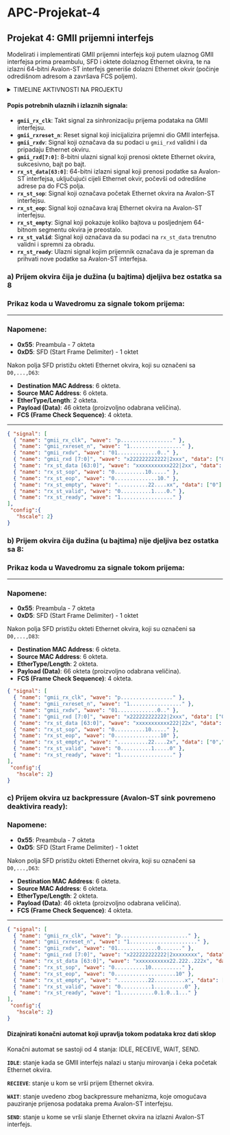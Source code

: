 # APC-Projekat-4

## Projekat 4: GMII prijemni interfejs
Modelirati i implementirati GMII prijemni interfejs koji putem ulaznog GMII interfejsa prima
preambulu, SFD i oktete dolaznog Ethernet okvira, te na izlazni 64-bitni Avalon-ST interfejs
generiše dolazni Ethernet okvir (počinje odredišnom adresom a završava FCS poljem).

<details>
  <summary>TIMELINE AKTIVNOSTI NA PROJEKTU</summary>

  **08.12.2024.** OPIS SIGNALA I PRIKAZ SIGNALA U WAVEDROM-U  
  **10.12.2024.** OPIS SIGNALA I PRIKAZ SIGNALA U WAVEDROM-U  
  **11.12.2024.** MODIFICARNI PRIKAZ SIGNALA U WAVEDROM-U  
  **12.12.2024.** PREPRAVKA WAVEDROM-A PO UPUTAMA IZ ISSUES <br>
  **15.12.2024.** DRUGI DIO PROJEKTNOG ZADATKA - FSM DIJAGRAM

</details>

#### **Popis potrebnih ulaznih i izlaznih signala:**
- **`gmii_rx_clk`**: Takt signal za sinhronizaciju prijema podataka na GMII interfejsu.
- **`gmii_rxreset_n`**: Reset signal koji inicijalizira prijemni dio GMII interfejsa.
- **`gmii_rxdv`**: Signal koji označava da su podaci u `gmii_rxd` validni i da pripadaju Ethernet okviru.
- **`gmii_rxd[7:0]`**: 8-bitni ulazni signal koji prenosi oktete Ethernet okvira, sukcesivno, bajt po bajt.
- **`rx_st_data[63:0]`**: 64-bitni izlazni signal koji prenosi podatke sa Avalon-ST interfejsa, uključujući cijeli Ethernet okvir, počevši od odredišne adrese pa do FCS polja.
- **`rx_st_sop`**: Signal koji označava početak Ethernet okvira na Avalon-ST interfejsu.
- **`rx_st_eop`**: Signal koji označava kraj Ethernet okvira na Avalon-ST interfejsu.
- **`rx_st_empty`**: Signal koji pokazuje koliko bajtova u posljednjem 64-bitnom segmentu okvira je preostalo.
- **`rx_st_valid`**: Signal koji označava da su podaci na `rx_st_data` trenutno validni i spremni za obradu.
- **`rx_st_ready`**: Ulazni signal kojim prijemnik označava da je spreman da prihvati nove podatke sa Avalon-ST interfejsa.
  
### **a) Prijem okvira čija je dužina (u bajtima) djeljiva bez ostatka sa 8**
### Prikaz koda u Wavedromu za signale tokom prijema:
---

### Napomene:
- **0x55**: Preambula - 7 okteta
- **0xD5**: SFD (Start Frame Delimiter) - 1 oktet

Nakon polja SFD pristižu okteti Ethernet okvira, koji su označeni sa `D0,...,D63`:
- **Destination MAC Address**: 6 okteta.
- **Source MAC Address**: 6 okteta.
- **EtherType/Length**: 2 okteta.
- **Payload (Data)**: 46 okteta (proizvoljno odabrana veličina).
- **FCS (Frame Check Sequence)**: 4 okteta.

---

```json
{ "signal": [
  { "name": "gmii_rx_clk", "wave": "p................." },
  { "name": "gmii_rxreset_n", "wave": "1................." },
  { "name": "gmii_rxdv", "wave": "01.............0.." },
  { "name": "gmii_rxd [7:0]", "wave": "x222222222222|2xxx", "data": ["0x55", "0xD5", "D0", "D1", "D2", "D3", "D4", "D5", "D6", "D7", "D8", " ","D63"] },
  { "name": "rx_st_data [63:0]", "wave": "xxxxxxxxxxx222|2xx", "data": ["D0-D7", "D8-D15 "," ", "D56-D63"] },
  { "name": "rx_st_sop", "wave": "0..........10....." },
  { "name": "rx_st_eop", "wave": "0..............10." },
  { "name": "rx_st_empty", "wave": "..........22....xx", "data": ["0"] },
  { "name": "rx_st_valid", "wave": "0..........1....0." },
  { "name": "rx_st_ready", "wave": "1................." }
],
 "config":{
   "hscale": 2}
}
```


### **b) Prijem okvira čija dužina (u bajtima) nije djeljiva bez ostatka sa 8:**
### Prikaz koda u Wavedromu za signale tokom prijema:
---

### Napomene:
- **0x55**: Preambula - 7 okteta
- **0xD5**: SFD (Start Frame Delimiter) - 1 oktet

Nakon polja SFD pristižu okteti Ethernet okvira, koji su označeni sa `D0,...,D83`:
- **Destination MAC Address**: 6 okteta.
- **Source MAC Address**: 6 okteta.
- **EtherType/Length**: 2 okteta.
- **Payload (Data)**: 66 okteta (proizvoljno odabrana veličina).
- **FCS (Frame Check Sequence)**: 4 okteta.

```json
{ "signal": [
  { "name": "gmii_rx_clk", "wave": "p................." },
  { "name": "gmii_rxreset_n", "wave": "1................." },
  { "name": "gmii_rxdv", "wave": "01.............0.." },
  { "name": "gmii_rxd [7:0]", "wave": "x222222222222|2xxx", "data": ["0x55", "0xD5", "D0", "D1", "D2", "D3", "D4", "D5", "D6", "D7", "D8", " ","D83"] },
  { "name": "rx_st_data [63:0]", "wave": "xxxxxxxxxxx222|22x", "data": ["D0-D7", "D8-D15 "," ", "D72-D79","D80-D87"] },
  { "name": "rx_st_sop", "wave": "0..........10....." },
  { "name": "rx_st_eop", "wave": "0...............10" },
  { "name": "rx_st_empty", "wave": "..........22....2x", "data": ["0","4"] },
  { "name": "rx_st_valid", "wave": "0..........1.....0" },
  { "name": "rx_st_ready", "wave": "1................." }
],
 "config":{
   "hscale": 2}
}
```
### **c) Prijem okvira uz backpressure (Avalon-ST sink povremeno deaktivira ready):**

### Napomene:
- **0x55**: Preambula - 7 okteta
- **0xD5**: SFD (Start Frame Delimiter) - 1 oktet

Nakon polja SFD pristižu okteti Ethernet okvira, koji su označeni sa `D0,...,D63`:
- **Destination MAC Address**: 6 okteta.
- **Source MAC Address**: 6 okteta.
- **EtherType/Length**: 2 okteta.
- **Payload (Data)**: 46 okteta (proizvoljno odabrana veličina).
- **FCS (Frame Check Sequence)**: 4 okteta.

---
```json
{ "signal": [
  { "name": "gmii_rx_clk", "wave": "p......................" },
  { "name": "gmii_rxreset_n", "wave": "1......................" },
  { "name": "gmii_rxdv", "wave": "01.............0......." },
  { "name": "gmii_rxd [7:0]", "wave": "x222222222222|2xxxxxxxx", "data": ["0x55", "0xD5", "D0", "D1", "D2", "D3", "D4", "D5", "D6", "D7", "D8", " ","D63"] },
  { "name": "rx_st_data [63:0]", "wave": "xxxxxxxxxxx22.222..222x", "data": ["D0-D7", "D8-D15 ","D16-D23","D24-D31","D32-D39", "D40-D47","D48-D55", "D56-D63"] },
  { "name": "rx_st_sop", "wave": "0..........10.........." },
  { "name": "rx_st_eop", "wave": "0....................10" },
  { "name": "rx_st_empty", "wave": "..........22..........x", "data": ["0"] },
  { "name": "rx_st_valid", "wave": "0..........1..........0" },
  { "name": "rx_st_ready", "wave": "1...........0.1.0..1..." }
],
 "config":{
   "hscale": 2}
}
```

#### **Dizajnirati konačni automat koji upravlja tokom podataka kroz dati sklop**

Konačni automat se sastoji od 4 stanja: IDLE, RECEIVE, WAIT, SEND.

**`IDLE`**: stanje kada se GMII interfejs nalazi u stanju mirovanja i čeka početak Ethernet okvira.

**`RECIEVE`**: stanje u kom se vrši prijem Ethernet okvira.

**`WAIT`**: stanje uvedeno zbog backpressure mehanizma, koje omogućava pauziranje prijenosa podataka prema Avalon-ST interfejsu.

**`SEND`**: stanje u kome se vrši slanje Ethernet okvira na izlazni Avalon-ST interfejs.

